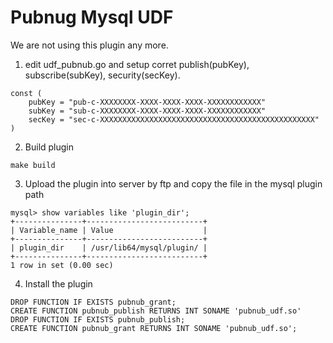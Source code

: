 # Pubnug Mysql UDF

We are not using this plugin any more.

1. edit udf_pubnub.go and setup corret publish(pubKey), subscribe(subKey), security(secKey).
```
const (
	pubKey = "pub-c-XXXXXXXX-XXXX-XXXX-XXXX-XXXXXXXXXXXX"
	subKey = "sub-c-XXXXXXXX-XXXX-XXXX-XXXX-XXXXXXXXXXXX"
	secKey = "sec-c-XXXXXXXXXXXXXXXXXXXXXXXXXXXXXXXXXXXXXXXXXXXXXXXX"
)
```
2. Build plugin
```
make build 
```

3. Upload the plugin into server by ftp and copy the file in the mysql plugin path 
```mysql
mysql> show variables like 'plugin_dir';
+---------------+--------------------------+
| Variable_name | Value                    |
+---------------+--------------------------+
| plugin_dir    | /usr/lib64/mysql/plugin/ |
+---------------+--------------------------+
1 row in set (0.00 sec)
```

4. Install the plugin 
```mysql
DROP FUNCTION IF EXISTS pubnub_grant;
CREATE FUNCTION pubnub_publish RETURNS INT SONAME 'pubnub_udf.so'
DROP FUNCTION IF EXISTS pubnub_publish;
CREATE FUNCTION pubnub_grant RETURNS INT SONAME 'pubnub_udf.so';
```
